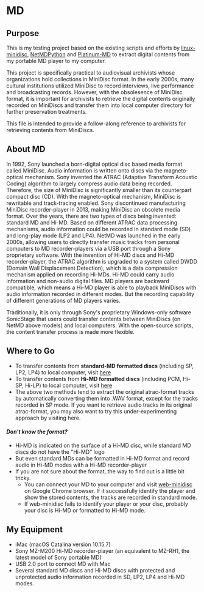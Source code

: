 # MD

## Purpose ##
This is my testing project based on the existing scripts and efforts by [linux-minidisc](https://github.com/glaubitz/linux-minidisc), [NetMDPython](https://wiki.physik.fu-berlin.de/linux-minidisc/doku.php?id=netmdpython#getting_the_code) and [Platinum-MD](https://github.com/gavinbenda/platinum-md.git) to extract digital contents from my portable MD player to my computer. 

This project is specifically practical to audiovisual archivists whose organizations hold collections in MiniDisc format. In the early 2000s, many cultural institutions utilized MiniDisc to record interviews, live performance and broadcasting records. However, with the obsolesence of MiniDisc format, it is important for archivists to retrieve the digital contents originally recorded on MiniDiscs and transfer them into local computer directory for further preservation treatments. 

This file is intended to provide a follow-along reference to archivists for retrieving contents from MiniDiscs.

## About MD ##
In 1992, Sony launched a born-digital optical disc based media format called MiniDisc. Audio information is written onto discs via the magneto-optical mechanism. Sony invented the ATRAC (Adaptive Transform Acoustic Coding) algorithm to largely compress audio data being recorded. Therefore, the size of MiniDisc is significantly smaller than its counterpart compact disc (CD). With the magneto-optical mechanism, MiniDisc is rewritable and track-tracing enabled. Sony discontinued manufacturing MiniDisc recorder-player in 2013, making MiniDisc an obsolete media format. Over the years, there are two types of discs being invented: standard MD and Hi-MD. Based on different ATRAC data processing mechanisms, audio information could be recorded in standard mode (SD) and long-play mode (LP2 and LP4). NetMD was launched in the early 2000s, allowing users to directly transfer music tracks from personal computers to MD recorder-players via a USB port through a Sony proprietary software. With the invention of Hi-MD discs and Hi-MD recorder-player, the ATRAC algorithm is upgraded to a system called DWDD (Domain Wall Displacement Detection), which is a data compression mechanism applied on recording Hi-MDs. Hi-MD could carry audio information and non-audio digital files. 
MD players are backward compatible, which means a Hi-MD player is able to playback MiniDiscs with audio information recorded in different modes. But the recording capability of different generations of MD players varies. 

Traditionally, it is only through Sony's proprietary Windows-only software SonicStage that users could transfer contents between MiniDiscs (on NetMD above models) and local computers. With the open-source scripts, the content transfer process is made more flexible.


## Where to Go ##
* To transfer contents from **standard-MD formatted discs** (including SP, LP2, LP4) to local computer, visit [here](Standard-MD.md)
* To transfer contents from **Hi-MD formatted discs** (including PCM, Hi-SP, Hi-LP) to local computer, visit [here](Hi-MD.md)
* The above two methods tend to extract the original atrac-format tracks by automatically converting them into .WAV format, except for the tracks recorded in SP mode. If you want to retrieve audio tracks in its original atrac-format, you may also want to try this under-experimenting approach by visiting here.

#### *Don't know the format?* ####
* Hi-MD is indicated on the surface of a Hi-MD disc, while standard MD discs do not have the "Hi-MD" logo
* But even standard MDs can be formatted in Hi-MD format and record audio in Hi-MD modes with a Hi-MD recorder-player
* If you are not sure about the format, the way to find out is a little bit tricky. 
  * You can connect your MD to your computer and visit [web-minidisc](https://stefano.brilli.me/webminidisc/) on Google Chrome browser. If it successfully identify the player and show the stored contents, the tracks are recorded in standard mode.
  * If web-minidisc fails to identify your player or your disc, probably your disc is Hi-MD or formatted to Hi-MD mode.

## My Equipment ##
* iMac (macOS Catalina version 10.15.7) 
* Sony MZ-M200 Hi-MD recorder-player (an equivalent to MZ-RH1, the latest model of Sony portable MD)
* USB 2.0 port to connect MD with Mac
* Several standard MD discs and Hi-MD discs with protected and unprotected audio information recorded in SD, LP2, LP4 and Hi-MD modes.

